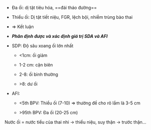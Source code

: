 - Đa ối: dị tật tiêu hóa, ==đái tháo đường==  
- Thiểu ối: Dị tật tiết niệu, FGR, lệch bội, nhiễm trùng bào thai  
- => Kết luận  
- **_Phân định được và xác định giá trị SDA và AFI_**  
- SDP: Độ sâu xoang ối lớn nhất  
	- <1cm: ối giảm  
	- 1-2 cm: cận biên  
	- 2-8: ối bình thường  
	- \>8: dư ối  
- AFI:  
	- <5th BPV: Thiểu ối (7-10) => thường đề cho rõ lắm là 3-5 cm  
	- \>95th BPV: Đa ối (20-25 cm)  
  
Nước ối = nước tiểu của thai nhi -> thiểu niệu, suy thận -> trước thận...